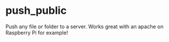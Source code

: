 push_public
===========

Push any file or folder to a server. Works great with an apache on Raspberry Pi for example!
